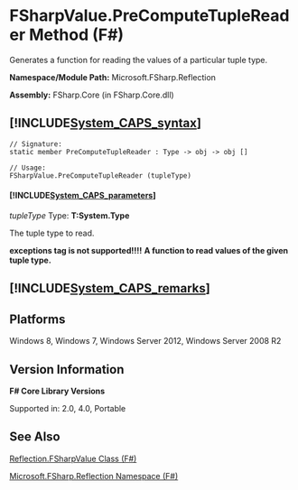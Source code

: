 # FSharpValue.PreComputeTupleReader Method (F#)

Generates a function for reading the values of a particular tuple type.

**Namespace/Module Path:** Microsoft.FSharp.Reflection

**Assembly:** FSharp.Core (in FSharp.Core.dll)


## [!INCLUDE[System_CAPS_syntax](//System/Token/System_CAPS_syntax_md.md)]

```
// Signature:
static member PreComputeTupleReader : Type -> obj -> obj []

// Usage:
FSharpValue.PreComputeTupleReader (tupleType)
```

#### [!INCLUDE[System_CAPS_parameters](//System/Token/System_CAPS_parameters_md.md)]
*tupleType*
Type: **T:System.Type**


The tuple type to read.



**exceptions tag is not supported!!!!**
**A function to read values of the given tuple type.**
## [!INCLUDE[System_CAPS_remarks](//System/Token/System_CAPS_remarks_md.md)]

## Platforms
Windows 8, Windows 7, Windows Server 2012, Windows Server 2008 R2


## Version Information
**F# Core Library Versions**

Supported in: 2.0, 4.0, Portable




## See Also
[Reflection.FSharpValue Class &#40;F&#35;&#41;](Reflection.FSharpValue+Class+28%F%2329%.md)

[Microsoft.FSharp.Reflection Namespace &#40;F&#35;&#41;](Microsoft.FSharp.Reflection+Namespace+28%F%2329%.md)

